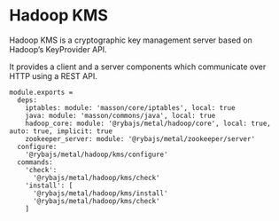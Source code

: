 
# Hadoop KMS

Hadoop KMS is a cryptographic key management server based on Hadoop’s
KeyProvider API.

It provides a client and a server components which communicate over HTTP using a
REST API.

    module.exports =
      deps:
        iptables: module: 'masson/core/iptables', local: true
        java: module: 'masson/commons/java', local: true
        hadoop_core: module: '@rybajs/metal/hadoop/core', local: true, auto: true, implicit: true
        zookeeper_server: module: '@rybajs/metal/zookeeper/server'
      configure:
        '@rybajs/metal/hadoop/kms/configure'
      commands:
        'check':
          '@rybajs/metal/hadoop/kms/check'
        'install': [
          '@rybajs/metal/hadoop/kms/install'
          '@rybajs/metal/hadoop/kms/check'
        ]
